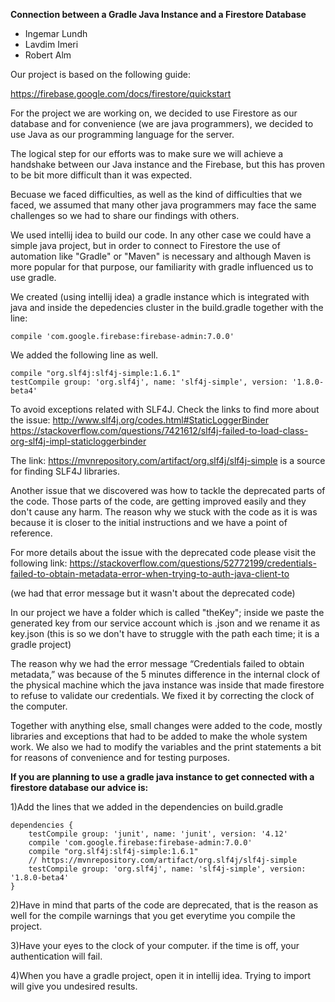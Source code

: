 
**Connection between a Gradle Java Instance and a Firestore Database** 

 - Ingemar Lundh 
 - Lavdim Imeri 
 - Robert Alm

Our project is based on the following guide:

https://firebase.google.com/docs/firestore/quickstart

For the project we are working on, we decided to use Firestore as our database and for convenience (we are java programmers), we decided to use Java as our programming language for the server.

The logical step for our efforts was to make sure we will achieve a handshake between our Java instance and the Firebase, but this has proven to be bit more difficult than it was expected.

Becuase we faced difficulties, as well as the kind of difficulties that we faced, we assumed that many other java programmers may face the same challenges so we had to share our findings with others.

We used intellij idea to build our code. In any other case we could have a simple java project, but in order to connect to Firestore the use of automation like "Gradle" or "Maven" is necessary and although Maven is more popular for that purpose, our familiarity with gradle influenced us to use gradle.

We created (using intellij idea) a gradle instance which is integrated with java and inside the depedencies cluster in the build.gradle together with the line:

    compile 'com.google.firebase:firebase-admin:7.0.0'

We added the following line as well.

    compile "org.slf4j:slf4j-simple:1.6.1"
    testCompile group: 'org.slf4j', name: 'slf4j-simple', version: '1.8.0-beta4'

To avoid exceptions related with SLF4J. Check the links to find more about the issue:
http://www.slf4j.org/codes.html#StaticLoggerBinder
https://stackoverflow.com/questions/7421612/slf4j-failed-to-load-class-org-slf4j-impl-staticloggerbinder

The link:
https://mvnrepository.com/artifact/org.slf4j/slf4j-simple
is a source for finding SLF4J libraries.

Another issue that we discovered was how to tackle the deprecated parts of the code. Those parts of the code, are getting improved easily and they don't cause any harm. The reason why we stuck with the code as it is was because it is closer to the initial instructions and we have a point of reference.

For more details about the issue with the deprecated code please visit the following link:
https://stackoverflow.com/questions/52772199/credentials-failed-to-obtain-metadata-error-when-trying-to-auth-java-client-to

(we had that error message but it wasn't about the deprecated code)

In our project we have a folder which is called "theKey"; inside we paste the generated key from our service account which is .json and we rename it as key.json
(this is so we don't have to struggle with the path each time; it is a gradle project)

The reason why we had the error message “Credentials failed to obtain metadata,” was because of the 5 minutes difference in the internal clock of the physical machine which the java instance was inside that made firestore to refuse to validate our credentials.
We fixed it by correcting the clock of the computer.

Together with anything else, small changes were added to the code, mostly libraries and exceptions that had to be added to make the whole system work. We also we had to modify the variables and the print statements a bit for reasons of convenience and for testing purposes.

**If you are planning to use a gradle java instance to get connected with a firestore database our advice is:**

1)Add the lines that we added in the dependencies on build.gradle

    dependencies {
        testCompile group: 'junit', name: 'junit', version: '4.12'
        compile 'com.google.firebase:firebase-admin:7.0.0'
        compile "org.slf4j:slf4j-simple:1.6.1"
        // https://mvnrepository.com/artifact/org.slf4j/slf4j-simple
        testCompile group: 'org.slf4j', name: 'slf4j-simple', version: '1.8.0-beta4'
    }

2)Have in mind that parts of the code are deprecated, that is the reason as well for the compile warnings that you get everytime you compile the project.

3)Have your eyes to the clock of your computer. if the time is off, your authentication will fail.

4)When you have a gradle project, open it in intellij idea. Trying to import will give you undesired results.
